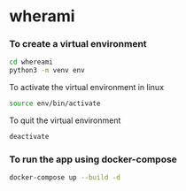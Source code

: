 # wherami


### To create a virtual environment
``` sh
cd whereami
python3 -m venv env
```

To activate the virtual environment in linux
``` sh
source env/bin/activate
```
To quit the virtual environment
``` sh
deactivate
```
### To run the app using docker-compose

``` sh
docker-compose up --build -d
```
